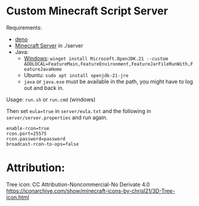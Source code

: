 # Custom Minecraft Script Server

Requirements:

- [deno](https://deno.land/#getting-started)
- [Minecraft Server](https://www.minecraft.net/en-us/download/server) in
  ./server
- Java:
  - [Windows](https://learn.microsoft.com/en-us/java/openjdk/install#install-on-windows-with-the-windows-package-manager-winget):
    `winget install Microsoft.OpenJDK.21 --custom ADDLOCAL=FeatureMain,FeatureEnvironment,FeatureJarFileRunWith,FeatureJavaHome`
  - Ubuntu: `sudo apt install openjdk-21-jre`
  - `java` or `java.exe` must be available in the path, you might have to log
    out and back in.

Usage: `run.sh` or `run.cmd` (windows)

Then set `eula=true` in `server/eula.txt` and the following in
`server/server.properties` and run again.

```
enable-rcon=true
rcon.port=25575
rcon.password=password
broadcast-rcon-to-ops=false
```

# Attribution:

Tree icon: CC Attribution-Noncommercial-No Derivate 4.0
https://iconarchive.com/show/minecraft-icons-by-chrisl21/3D-Tree-icon.html
